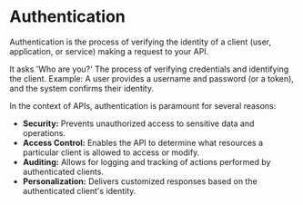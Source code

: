 # Authentication
Authentication is the process of verifying the identity of a client (user, application, or service) making a request to your API.

It asks 'Who are you?' The process of verifying credentials and identifying the client.
Example: A user provides a username and password (or a token), and the system confirms their identity.

In the context of APIs, authentication is paramount for several reasons:

* **Security:** Prevents unauthorized access to sensitive data and operations.
* **Access Control:** Enables the API to determine what resources a particular client is allowed to access or modify.
* **Auditing:** Allows for logging and tracking of actions performed by authenticated clients.
* **Personalization:** Delivers customized responses based on the authenticated client's identity.
